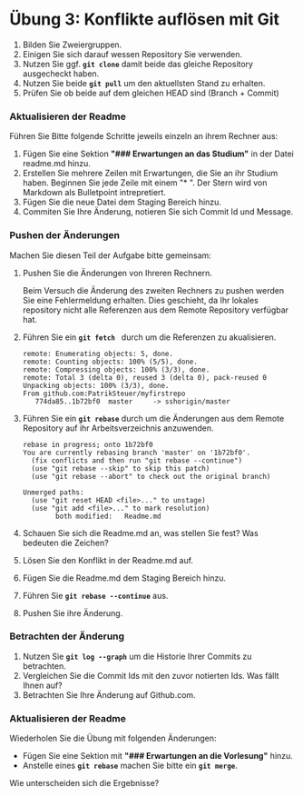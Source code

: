 # Übung 3: Konflikte auflösen mit Git

1. Bilden Sie Zweiergruppen.
2. Einigen Sie sich darauf wessen Repository Sie verwenden.
3. Nutzen Sie ggf. **`git clone`** damit beide das gleiche Repository ausgecheckt haben.
4. Nutzen Sie beide **`git pull`** um den aktuellsten Stand zu erhalten.
5. Prüfen Sie ob beide auf dem gleichen HEAD sind (Branch + Commit)

### Aktualisieren der Readme
Führen Sie Bitte folgende Schritte jeweils einzeln an ihrem Rechner aus:

1. Fügen Sie eine Sektion **"### Erwartungen an das Studium"** in der Datei readme.md hinzu. 
2. Erstellen Sie mehrere Zeilen mit Erwartungen, die Sie an ihr Studium haben. Beginnen Sie jede Zeile mit einem "* ". Der Stern wird von Markdown als Bulletpoint intrepretiert. 
3. Fügen Sie die neue Datei dem Staging Bereich hinzu.
4. Commiten Sie Ihre Änderung, notieren Sie sich Commit Id und Message.

### Pushen der Änderungen
Machen Sie diesen Teil der Aufgabe bitte gemeinsam:

1. Pushen Sie die Änderungen von Ihreren Rechnern. 
	
	Beim Versuch die Änderung des zweiten Rechners zu pushen werden  Sie eine Fehlermeldung erhalten. Dies geschieht, da Ihr lokales repository nicht alle Referenzen aus dem Remote Repository verfügbar hat. 
3. Führen Sie ein **`git fetch `** durch um die Referenzen zu akualisieren.

	```
	remote: Enumerating objects: 5, done.
	remote: Counting objects: 100% (5/5), done.
	remote: Compressing objects: 100% (3/3), done.
	remote: Total 3 (delta 0), reused 3 (delta 0), pack-reused 0
	Unpacking objects: 100% (3/3), done.
	From github.com:PatrikSteuer/myfirstrepo
	   774da85..1b72bf0  master     -> sshorigin/master
	```

4. Führen Sie ein **`git rebase`** durch um die Änderungen aus dem Remote Repository auf ihr Arbeitsverzeichnis anzuwenden.

	```
	rebase in progress; onto 1b72bf0
	You are currently rebasing branch 'master' on '1b72bf0'.
	  (fix conflicts and then run "git rebase --continue")
	  (use "git rebase --skip" to skip this patch)
	  (use "git rebase --abort" to check out the original branch)
	
	Unmerged paths:
	  (use "git reset HEAD <file>..." to unstage)
	  (use "git add <file>..." to mark resolution)
	        both modified:   Readme.md
	```

5. Schauen Sie sich die Readme.md an, was stellen Sie fest? Was bedeuten die Zeichen?
6. Lösen Sie den Konflikt in der Readme.md auf. 
7. Fügen Sie die Readme.md dem Staging Bereich hinzu.
8. Führen Sie **`git rebase --continue`** aus.
9. Pushen Sie ihre Änderung.

### Betrachten der Änderung
1. Nutzen Sie **`git log --graph`** um die Historie Ihrer Commits zu betrachten. 
2. Vergleichen Sie die Commit Ids mit den zuvor notierten Ids. Was fällt Ihnen auf?
3. Betrachten Sie Ihre Änderung auf Github.com.

### Aktualisieren der Readme 
Wiederholen Sie die Übung mit folgenden Änderungen:

* Fügen Sie eine Sektion mit **"### Erwartungen an die Vorlesung"** hinzu. 
* Anstelle eines **`git rebase`** machen Sie bitte ein **`git merge`**. 

Wie unterscheiden sich die Ergebnisse?
